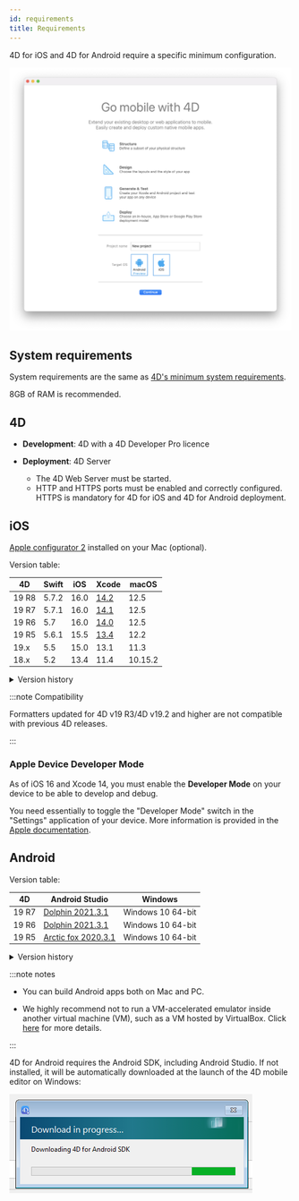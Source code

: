 ```yaml
---
id: requirements
title: Requirements
---
```


4D for iOS and 4D for Android require a specific minimum configuration.

![Welcome page](img/welcome-page.png)


## System requirements

System requirements are the same as [4D's minimum system requirements](https://us.4d.com/product-download/Feature-Release).

8GB of RAM is recommended.



## 4D

- **Development**: 4D with a 4D Developer Pro licence

- **Deployment**: 4D Server 
	- The 4D Web Server must be started.
	- HTTP and HTTPS ports must be enabled and correctly configured. HTTPS is mandatory for 4D for iOS and 4D for Android deployment.


## iOS

[Apple configurator 2](https://itunes.apple.com/us/app/apple-configurator-2/id1037126344) installed on your Mac (optional). 

Version table:

| 4D | Swift | iOS | Xcode | macOS |
|---|---|---|---|---|
| 19 R8 | 5.7.2 | 16.0 |[14.2](https://developer.apple.com/services-account/download?path=/Developer_Tools/Xcode_14.2/Xcode_14.2.xip) |  12.5|
| 19 R7 | 5.7.1 | 16.0 |[14.1](https://developer.apple.com/services-account/download?path=/Developer_Tools/Xcode_14.1/Xcode_14.1.xip) |  12.5|
| 19 R6 | 5.7   | 16.0 |[14.0](https://developer.apple.com/services-account/download?path=/Developer_Tools/Xcode_14/Xcode_14.xip) |  12.5|
| 19 R5 | 5.6.1 | 15.5 |[13.4](https://developer.apple.com/services-account/download?path=/Developer_Tools/Xcode_13.4/Xcode_13.4.xip)| 12.2|
| 19.x  | 5.5   | 15.0 | 13.1 | 11.3|
| 18.x  | 5.2   | 13.4 | 11.4 |10.15.2|

<details><summary>Version history</summary>

| 4D | Swift | iOS | Xcode | macOS |
|---|---|---|---|---|
| 19 R4 | 5.6   | 15.4 | 13.3|  12.2 |
| 19 R3 | 5.5.2 | 15.2 | 13.2.1|  11.3 |
| 19 R2 | 5.5   | 15.0 | 13.1| 11.3 | 
| 19   | 5.5 | 15.0 | 13.1 | 11.3|  
| 18 R6 | 5.3.2 | 14.4 | 12.4 | 10.15.4 |
| 18 R5 & 18.3 | 5.3 | 14.2 | 12.2 | 10.15.4 |
| 18 R4  | 5.3 | 14.0| 12.0|10.15.4|
| 18 R3  | 5.2.4 | 13.5|11.5|10.15.2|
| 18.2  | 5.2 | 13.4|11.4|10.15.2|
| 18.1  | 5.1.3 | 13.3| 11.3.1 | 10.14.4 |
| 18 R2  | 5.1.3 | 13.3| 11.3.1 | 10.14.4 |
| 18  | 5.1 | 13.2| 11.2 | 10.14.4 |
| 17 R6  | 5.0 | 12.2 | 10.2.1 | 10.14.4 |
| 17 R5  | 4.2.1 | 12.2 | 10.2 | 10.14.3 |
| 17 R4  | 4.2.1 | 12 | 10.1 | 10.13.6 |
| 17 R3  | 4.2 | 12 | 10.0 | 10.13.6 |
| 17 R2 | 4.1.2| 11.4 | 9.4 | 10.13.2 |
| 17 R2 | 4.1| 11.3 | 9.3.1 | 10.13.2 |
</details>

:::note Compatibility

Formatters updated for 4D v19 R3/4D v19.2 and higher are not compatible with previous 4D releases.

:::

### Apple Device Developer Mode

As of iOS 16 and Xcode 14, you must enable the **Developer Mode** on your device to be able to develop and debug. 

You need essentially to toggle the "Developer Mode" switch in the "Settings" application of your device. More information is provided in the [Apple documentation](https://developer.apple.com/documentation/xcode/enabling-developer-mode-on-a-device).


## Android

Version table:

| 4D | Android Studio| Windows |
|---|---|---|
| 19 R7 | [Dolphin 2021.3.1](https://developer.android.com/studio/archive) | Windows 10 64-bit|
| 19 R6 | [Dolphin 2021.3.1](https://developer.android.com/studio/archive) | Windows 10 64-bit|
| 19 R5 | [Arctic fox 2020.3.1](https://developer.android.com/studio/archive) | Windows 10 64-bit |


<details><summary>Version history</summary>

| 4D | Android Studio| Windows |
|---|---|---|
| 19 R4 | Arctic fox 2020.3.1 | Windows 10 64-bit|
| 19 R3 | Arctic fox 2020.3.1 | Windows 10 64-bit |
| 19 R2 | 4.1.2 | Windows 10 64-bit |
</details>


:::note notes

- You can build Android apps both on Mac and PC.

- We highly recommend not to run a VM-accelerated emulator inside another virtual machine (VM), such as a VM hosted by VirtualBox. Click [here](https://developer.android.com/studio/run/emulator-acceleration) for more details.

:::

4D for Android requires the Android SDK, including Android Studio. If not installed, it will be automatically downloaded at the launch of the 4D mobile editor on Windows:

![sdk](img/install-android.png)









